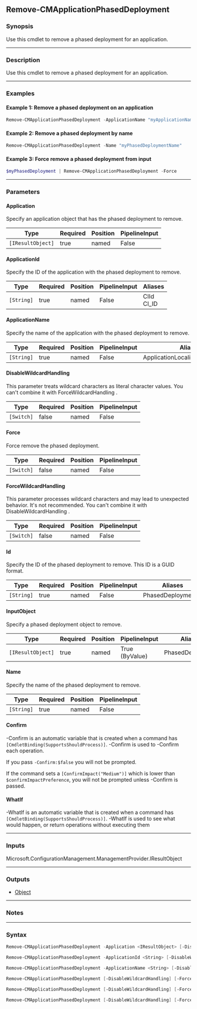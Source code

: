 Remove-CMApplicationPhasedDeployment
------------------------------------




### Synopsis
Use this cmdlet to remove a phased deployment for an application.



---


### Description

Use this cmdlet to remove a phased deployment for an application.



---


### Examples
#### Example 1: Remove a phased deployment on an application
```PowerShell
Remove-CMApplicationPhasedDeployment -ApplicationName "myApplicationName"
```

#### Example 2: Remove a phased deployment by name
```PowerShell
Remove-CMApplicationPhasedDeployment -Name "myPhasedDeploymentName"
```

#### Example 3: Force remove a phased deployment from input
```PowerShell
$myPhasedDeployment | Remove-CMApplicationPhasedDeployment -Force
```



---


### Parameters
#### **Application**

Specify an application object that has the phased deployment to remove.






|Type             |Required|Position|PipelineInput|
|-----------------|--------|--------|-------------|
|`[IResultObject]`|true    |named   |False        |



#### **ApplicationId**

Specify the ID of the application with the phased deployment to remove.






|Type      |Required|Position|PipelineInput|Aliases       |
|----------|--------|--------|-------------|--------------|
|`[String]`|true    |named   |False        |CIId<br/>CI_ID|



#### **ApplicationName**

Specify the name of the application with the phased deployment to remove.






|Type      |Required|Position|PipelineInput|Aliases                        |
|----------|--------|--------|-------------|-------------------------------|
|`[String]`|true    |named   |False        |ApplicationLocalizedDisplayName|



#### **DisableWildcardHandling**

This parameter treats wildcard characters as literal character values. You can't combine it with ForceWildcardHandling .






|Type      |Required|Position|PipelineInput|
|----------|--------|--------|-------------|
|`[Switch]`|false   |named   |False        |



#### **Force**

Force remove the phased deployment.






|Type      |Required|Position|PipelineInput|
|----------|--------|--------|-------------|
|`[Switch]`|false   |named   |False        |



#### **ForceWildcardHandling**

This parameter processes wildcard characters and may lead to unexpected behavior. It's not recommended. You can't combine it with DisableWildcardHandling .






|Type      |Required|Position|PipelineInput|
|----------|--------|--------|-------------|
|`[Switch]`|false   |named   |False        |



#### **Id**

Specify the ID of the phased deployment to remove. This ID is a GUID format.






|Type      |Required|Position|PipelineInput|Aliases           |
|----------|--------|--------|-------------|------------------|
|`[String]`|true    |named   |False        |PhasedDeploymentId|



#### **InputObject**

Specify a phased deployment object to remove.






|Type             |Required|Position|PipelineInput |Aliases         |
|-----------------|--------|--------|--------------|----------------|
|`[IResultObject]`|true    |named   |True (ByValue)|PhasedDeployment|



#### **Name**

Specify the name of the phased deployment to remove.






|Type      |Required|Position|PipelineInput|
|----------|--------|--------|-------------|
|`[String]`|true    |named   |False        |



#### **Confirm**
-Confirm is an automatic variable that is created when a command has ```[CmdletBinding(SupportsShouldProcess)]```.
-Confirm is used to -Confirm each operation.

If you pass ```-Confirm:$false``` you will not be prompted.


If the command sets a ```[ConfirmImpact("Medium")]``` which is lower than ```$confirmImpactPreference```, you will not be prompted unless -Confirm is passed.

#### **WhatIf**
-WhatIf is an automatic variable that is created when a command has ```[CmdletBinding(SupportsShouldProcess)]```.
-WhatIf is used to see what would happen, or return operations without executing them


---


### Inputs
Microsoft.ConfigurationManagement.ManagementProvider.IResultObject





---


### Outputs
* [Object](https://learn.microsoft.com/en-us/dotnet/api/System.Object)






---


### Notes




---


### Syntax
```PowerShell
Remove-CMApplicationPhasedDeployment -Application <IResultObject> [-DisableWildcardHandling] [-Force] [-ForceWildcardHandling] [-Confirm] [-WhatIf] [<CommonParameters>]
```
```PowerShell
Remove-CMApplicationPhasedDeployment -ApplicationId <String> [-DisableWildcardHandling] [-Force] [-ForceWildcardHandling] [-Confirm] [-WhatIf] [<CommonParameters>]
```
```PowerShell
Remove-CMApplicationPhasedDeployment -ApplicationName <String> [-DisableWildcardHandling] [-Force] [-ForceWildcardHandling] [-Confirm] [-WhatIf] [<CommonParameters>]
```
```PowerShell
Remove-CMApplicationPhasedDeployment [-DisableWildcardHandling] [-Force] [-ForceWildcardHandling] -Id <String> [-Confirm] [-WhatIf] [<CommonParameters>]
```
```PowerShell
Remove-CMApplicationPhasedDeployment [-DisableWildcardHandling] [-Force] [-ForceWildcardHandling] -InputObject <IResultObject> [-Confirm] [-WhatIf] [<CommonParameters>]
```
```PowerShell
Remove-CMApplicationPhasedDeployment [-DisableWildcardHandling] [-Force] [-ForceWildcardHandling] -Name <String> [-Confirm] [-WhatIf] [<CommonParameters>]
```
